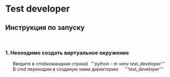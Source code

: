 <h1>Test developer</h1>

<h2>Инструкция по запуску</h2><br>

<h3>1. Неоходимо создать виртуальное окружение<br></h3>
&nbsp &nbsp &nbsp Введите в cmd(командная строка)&nbsp&nbsp'''python - m venv test_developer'''<br>
&nbsp &nbsp &nbsp В cmd переходим в созданую нами директорию &nbsp &nbsp '''test_developer'''

